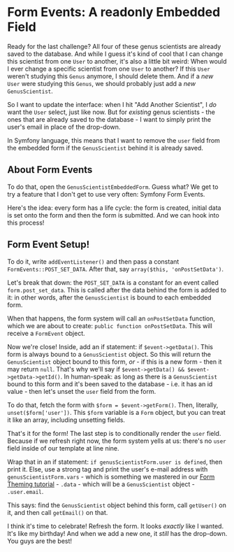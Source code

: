 # Form Events: A readonly Embedded Field

Ready for the last challenge? All four of these genus scientists are already saved
to the database. And while I guess it's kind of cool that I can change this scientist
from one `User` to another, it's also a little bit weird: When would I ever change a
specific scientist from one `User` to another? If this `User` weren't studying this
`Genus` anymore, I should delete them. And if a *new* `User` were studying this `Genus`,
we should probably just add a *new* `GenusScientist`.

So I want to update the interface: when I hit "Add Another Scientist", I *do* want
the `User` select, just like now. But for *existing* genus scientists - the ones
that are already saved to the database - I want to simply print the user's email
in place of the drop-down.

In Symfony language, this means that I want to remove the `user` field from the
embedded form if the `GenusScientist` behind it is already saved.

## About Form Events

To do that, open the `GenusScientistEmbeddedForm`. Guess what? We get to try a feature
that I don't get to use very often: Symfony Form Events.

Here's the idea: every form has a life cycle: the form is created, initial data is
set onto the form and then the form is submitted. And we can hook into this process!

## Form Event Setup!

To do it, write `addEventListener()` and then pass a constant `FormEvents::POST_SET_DATA`.
After that, say `array($this, 'onPostSetData')`.

Let's break that down: the `POST_SET_DATA` is a constant for an event called
`form.post_set_data`. This is called after the data behind the form is added to it:
in other words, after the `GenusScientist` is bound to each embedded form.

When that happens, the form system will call an `onPostSetData` function, which we
are about to create: `public function onPostSetData`. This will receive a `FormEvent`
object.

Now we're close! Inside, add an if statement: if `$event->getData()`. This form is
always bound to a `GenusScientist` object. So this will return the `GenusScientist`
object bound to this form, *or* - if this is a new form - then it may return `null`.
That's why we'll say if `$event->getData() && $event->getData->getId()`. In
human-speak: as long as there is a `GenusScientist` bound to this form and it's been
saved to the database - i.e. it has an id value - then let's unset the `user` field
from the form.

To do that, fetch the form with `$form = $event->getForm()`. Then, literally, `unset($form['user'])`.
This `$form` variable is a `Form` object, but you can treat it like an array, including
unsetting fields.

That's it for the form! The last step is to conditionally render the `user` field.
Because if we refresh right now, the form system yells at us: there's no `user` field
inside of our template at line nine.

Wrap that in an if statement: `if genusScientistForm.user is defined`, then print
it. Else, use a strong tag and print the user's e-mail address with `genusScientistForm.vars` -
which is something we mastered in our [Form Theming tutorial](http://knpuniversity.com/screencast/symfony-form-theming/i-heart-form-variables) -
`.data` - which will be a `GenusScientist` object - `.user.email`.

This says: find the `GenusScientist` object behind this form, call `getUser()` on
it, and then call `getEmail()` on that.

I think it's time to celebrate! Refresh the form. It looks *exactly* like I wanted.
It's like my birthday! And when we add a new one, it *still* has the drop-down.
You guys are the best!
